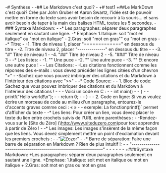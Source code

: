 -# Synthèse - -## Le Markdown c'est quoi? - +# test1 +##Le MarkDown c'est quoi? Crée par John Gruber et Aaron Swartz, l'idée est de pouvoir mettre en forme du texte sans avoir besoin de recourir à la souris… et sans avoir besoin de taper à la main des balises HTML toutes les 5 secondes. -### Syntaxe Markdown: - -* Les paragraphes: séparer deux paragraphes seulement en sautant une ligne. -* Emphase: 1.Italique: soit "mot en italique" ou "mot en italique" - 2.Gras: soit "mot en gras"" ou "mot en gras - -* Titre: - -1. Titre de niveau 1, placer "=============" en dessous du titre - -2. Titre de niveau 2, placer "--------------" en dessous du titre - - -3. "#" Titre de niveau 1 - -4. "##" Titre de niveau 2 - -5. "###" Titre de niveau 3 - -* Les listes: - -1. "" Une puce - -2. "" Une autre puce - -3. "" Et encore une autre puce ! - - Les Citations: - -Les citations fonctionnent comme les réponses des e-mails : vous devez précéder les lignes citées d'un chevron ">" - -Sachez que vous pouvez imbriquer des citations et du Markdown à l'intérieur des citations avec ">>" - -* Code Source: - - 1. Bloc de code: Sachez que vous pouvez imbriquer des citations et du Markdown à l'intérieur des citations ! - - - Voici un code en C : - - int main() - - { - - printf("Hello world!\n"); - - return 0; - - } - - 2. Code en ligne: Si vous voulez écrire un morceau de code au milieu d'un paragraphe, entourez-le d'accents graves comme ceci : « » - - exemple: La fonctionprintf()` permet d'afficher du texte - -* Les liens: Pour créer un lien, vous devez placer le texte du lien entre crochets suivis de l'URL entre parenthèses : - -Rendez-vous sur le [Site du Zéro] (\http://www.siteduzero.com)pour tout apprendre à partir de Zéro ! - -* Les images: Les images s'insèrent de la même façon que les liens. Vous devez simplement mettre un point d'exclamation devant les premiers crochets : - -"![Zozor](http://uploads.siteduzero.com/files/420001_421000/420263.png)" - -* Barre de séparation: Faire une barre de séparation en Markdown ? Rien de plus intuitif !: - - "---------------------------------------------------------------" - - - - - - +###Syntaxe Markdown: +Les paragraphes: séparer deux paragraphes seulement en sautant une ligne. +Emphase: 1.Italique: soit mot en italique ou mot en italique + 2.Gras: soit mot en gras ou mot en gras 

